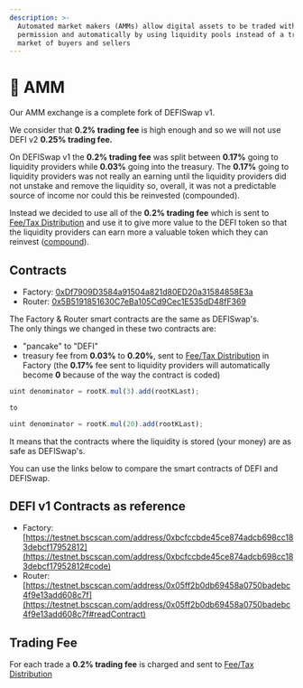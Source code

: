 ```yaml
---
description: >-
  Automated market makers (AMMs) allow digital assets to be traded without
  permission and automatically by using liquidity pools instead of a traditional
  market of buyers and sellers
---
```


# 💱 AMM

Our AMM exchange is a complete fork of DEFISwap v1.

We consider that **0.2% trading fee** is high enough and so we will not use DEFI v2 **0.25% trading fee.**  
  
On DEFISwap v1 the **0.2% trading fee** was split between **0.17%** going to liquidity providers while **0.03%** going into the treasury. The **0.17%** going to liquidity providers was not really an earning until the liquidity providers did not unstake and remove the liquidity so, overall, it was not a predictable source of income nor could this be reinvested \(compounded\).  
  
Instead we decided to use all of the **0.2% trading fee** which is sent to [Fee/Tax Distribution](deposit-fee-redistribution.md) and use it to give more value to the DEFI token so that the liquidity providers can earn more a valuable token which they can reinvest \([compound](compound-farms-pools.md)\).

## Contracts <a id="contracts"></a>

* Factory: [0xDf7909D3584a91504a821d80ED20a31584858E3a](https://testnet.bscscan.com/address/0xDf7909D3584a91504a821d80ED20a31584858E3a#code)
* Router: [0x5B5191851630C7eBa105Cd9Cec1E535dD48fF369](https://testnet.bscscan.com/address/0x5B5191851630C7eBa105Cd9Cec1E535dD48fF369#code)

The Factory & Router smart contracts are the same as DEFISwap's.  
The only things we changed in these two contracts are: 

* "pancake" to "DEFI"
* treasury fee from **0.03%** to **0.20%**, sent to [Fee/Tax Distribution](deposit-fee-redistribution.md) in Factory \(the **0.17%** fee sent to liquidity providers will automatically become **0** because of the way the contract is coded\)

```javascript
uint denominator = rootK.mul(3).add(rootKLast);

to

uint denominator = rootK.mul(20).add(rootKLast);
```

It means that the contracts where the liquidity is stored \(your money\) are as safe as DEFISwap's.

You can use the links below to compare the smart contracts of DEFI and DEFISwap.

## DEFI v1 Contracts as reference <a id="contracts"></a>

* Factory: [https://testnet.bscscan.com/address/0xbcfccbde45ce874adcb698cc183debcf17952812](https://testnet.bscscan.com/address/0xbcfccbde45ce874adcb698cc183debcf17952812#code)
* Router: [https://testnet.bscscan.com/address/0x05ff2b0db69458a0750badebc4f9e13add608c7f](https://testnet.bscscan.com/address/0x05ff2b0db69458a0750badebc4f9e13add608c7f#readContract)

## Trading Fee <a id="trading-fee"></a>

For each trade a **0.2% trading fee** is charged and sent to [Fee/Tax Distribution](deposit-fee-redistribution.md)

​

​

​

